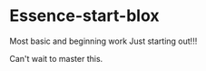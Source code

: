 # Essence-start-blox
Most basic and beginning work
Just starting out!!!

Can't wait to master this.
